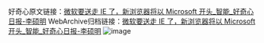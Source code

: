 好奇心原文链接：[微软要送走 IE 了，新浏览器将以 Microsoft 开头_智能_好奇心日报-李硕明](https://www.qdaily.com/articles/7518.html)
WebArchive归档链接：[微软要送走 IE 了，新浏览器将以 Microsoft 开头_智能_好奇心日报-李硕明](http://web.archive.org/web/20190623172431/https://www.qdaily.com/articles/7518.html)
![image](http://ww3.sinaimg.cn/large/007d5XDply1g3wjjkci4jj30u02hlqqy)